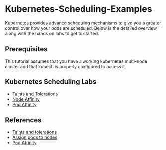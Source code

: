 # Kubernetes-Scheduling-Examples

Kubernetes provides advance scheduling mechanisms to give you a greater control over how your pods are scheduled. Below is the detailed overview along with the hands on labs to get to started.

## Prerequisites

This tutorial assumes that you have a working kubernetes multi-node cluster and that kubectl is properly configured to access it.

## Kubernetes Scheduling Labs

* [Taints and Tolerations](taints/README.md)
* [Node Affinity](nodeAffinity/README.md)
* [Pod Affinity](podAffinity/README.md)

## References

* [Taints and tolerations](https://kubernetes.io/docs/concepts/configuration/taint-and-toleration/)
* [Assign pods to nodes](https://kubernetes.io/docs/concepts/configuration/assign-pod-node/)
* [Pod Affinity](https://github.com/kubernetes/community/blob/master/contributors/design-proposals/scheduling/podaffinity.md)